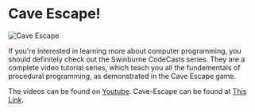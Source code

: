 # Cave Escape!

![Cave Escape](http://puu.sh/p10d0/758546ed0f.png "CAVE ESCAPE")


If you're interested in learning more about computer programming, you should definitely check out the Swinburne CodeCasts series. They are a complete video tutorial series, which teach you all the fundementals of procedural programming, as demonstrated in the Cave Escape game. 

The videos can be found on [Youtube](https://www.youtube.com/playlist?list=PLdVESrjTNUXtU8zclRh9ovhstzWQAY05U "Youtube").
Cave-Escape can be found at [This Link](https://github.com/SwinCompSciEducation/cave-escape/archive/master.zip "GitHub Link").

